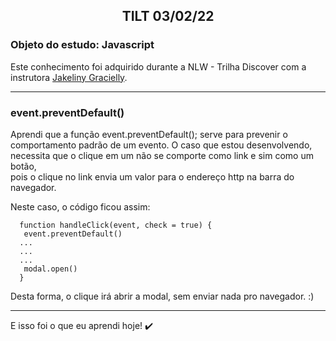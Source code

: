 <h2 style="text-align: center; font-weight: bold;">TILT 03/02/22</h2>

### Objeto do estudo: Javascript

Este conhecimento foi adquirido durante a NLW - Trilha Discover com a instrutora [Jakeliny Gracielly](https://github.com/jakeliny). 

---

### event.preventDefault()

   Aprendi que a função event.preventDefault(); serve para prevenir o comportamento padrão de um evento. 
   O caso que estou desenvolvendo, necessita que o clique em um <a> não se comporte como link e sim como um botão, </br>
   pois o clique no link envia um valor para o endereço http na barra do navegador.
   
   Neste caso, o código ficou assim:
   
   
      function handleClick(event, check = true) {
       event.preventDefault()  
      ...
      ...
      ...
       modal.open()
      }
   
   Desta forma, o clique irá abrir a modal, sem enviar nada pro navegador. :)
   
---
E isso foi o que eu aprendi hoje! :heavy_check_mark:
